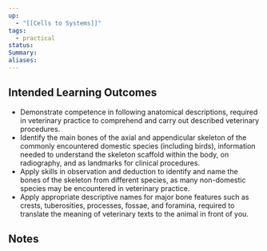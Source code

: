```yaml
---
up:
  - "[[Cells to Systems]]"
tags:
  - practical
status: 
Summary: 
aliases:
---
```

## Intended Learning Outcomes
- Demonstrate competence in following anatomical descriptions, required in veterinary practice to comprehend and carry out described veterinary procedures.
- Identify the main bones of the axial and appendicular skeleton of the commonly encountered domestic species (including birds), information needed to understand the skeleton scaffold within the body, on radiography, and as landmarks for clinical procedures.
- Apply skills in observation and deduction to identify and name the bones of the skeleton from different species, as many non-domestic species may be encountered in veterinary practice.
- Apply appropriate descriptive names for major bone features such as crests, tuberosities, processes, fossae, and foramina, required to translate the meaning of veterinary texts to the animal in front of you.
## Notes